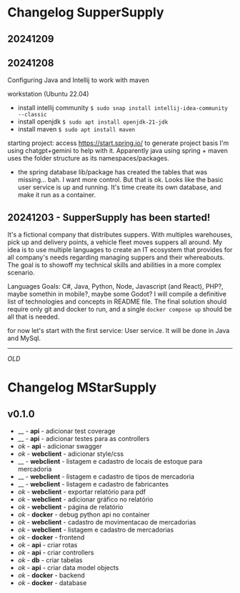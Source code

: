 # Changelog SupperSupply

## 20241209


## 20241208
Configuring Java and Intellij to work with maven

workstation (Ubuntu 22.04)
- install intellij community `$ sudo snap install intellij-idea-community --classic`
- install openjdk `$ sudo apt install openjdk-21-jdk`
- install maven `$ sudo apt install maven`

starting project:
access https://start.spring.io/ to generate project basis
I'm using chatgpt+gemini to help with it. Apparently java using spring + maven uses the folder structure as its namespaces/packages.
- the spring database lib/package has created the tables that was missing... bah. I want more control. But that is ok. Looks like the basic user service is up and running. It's time create its own database, and make it run as a container.


## 20241203 - SupperSupply has been started!
It's a fictional company that distributes suppers. With multiples warehouses, pick up and delivery points, a vehicle fleet moves suppers all around.
My idea is to use multiple languages to create an IT ecosystem that provides for all company's needs regarding managing suppers and their whereabouts. The goal is to showoff my technical skills and abilities in a more complex scenario.

Languages Goals: C#, Java, Python, Node, Javascript (and React), PHP?, maybe somethin in mobile?, maybe some Godot?
I will compile a definitive list of technologies and concepts in README file.
The final solution should require only git and docker to run, and a single `docker compose up` should be all that is needed.

for now let's start with the first service: User service. It will be done in Java and MySql.




---
_OLD_
# Changelog MStarSupply

## v0.1.0
- __ - **api** - adicionar test coverage
- __ - **api** - adicionar testes para as controllers
- _ok_ - **api** - adicionar swagger
- _ok_ - **webclient** - adicionar style/css
- __ - **webclient** - listagem e cadastro de locais de estoque para mercadoria
- __ - **webclient** - listagem e cadastro de tipos de mercadoria
- __ - **webclient** - listagem e cadastro de fabricantes
- _ok_ - **webclient** - exportar relatório para pdf
- _ok_ - **webclient** - adicionar gráfico no relatório
- _ok_ - **webclient** - página de relatório
- _ok_ - **docker** - debug python api no container
- _ok_ - **webclient** - cadastro de movimentacao de mercadorias
- _ok_ - **webclient** - listagem e cadastro de mercadorias
- _ok_ - **docker** - frontend
- _ok_ - **api** - criar rotas
- _ok_ - **api** - criar controllers
- _ok_ - **db** - criar tabelas
- _ok_ - **api** - criar data model objects
- _ok_ - **docker** - backend
- _ok_ - **docker** - database
